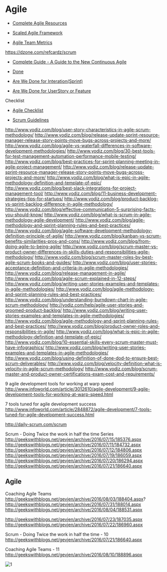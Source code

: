 
# Agile
* [Complete Agile Resources](https://andybacon.com/agile-resources/)

* [Scaled Agile Framework](http://www.scaledagileframework.com/)
* [Agile Team Metrics](https://andybacon.com/2016/10/10/agile-team-metrics/)

https://dzone.com/refcardz/scrum
* [Complete Guide - A Guide to the New Continuous Agile](http://www.continuousagile.com/unblock/index.html)


* [Done](http://www.technodeation.com/2012/03/mind-map-diagrams-for-done-done.html)
* [Are We Done for Interation(Sprint)](http://1.bp.blogspot.com/-Tr3JuTUUJu4/T6YDc_nX9iI/AAAAAAAAAJ0/oblK3sKYC8A/s1600/DoneforIteration-sprint.jpeg)
* [Are We Done for UserStory or Feature](http://2.bp.blogspot.com/-4i4fteZaCzs/T6YDavi2H5I/AAAAAAAAAJs/LrWM3i5-Jg4/s1600/DoneforUserstory.jpeg)

Checklist
* [Agile Checklist](https://blogs.versionone.com/agile_management/2014/04/18/the-agile-checklist-manifesto/)

* [Scrum Guidelines](http://www.scrumdesk.com/Download/Documents/AgileResources/ScrumGuidelines.pdf)


http://www.yodiz.com/blog/user-story-characteristics-in-agile-scrum-methodology/
http://www.yodiz.com/blog/release-update-sprint-resource-manager-release-story-points-move-bugs-across-projects-and-more/
http://www.yodiz.com/blog/agile-vs-waterfall-differences-in-software-development-methodologies/
http://www.yodiz.com/blog/30-best-tools-for-test-management-automation-performance-mobile-testing/
http://www.yodiz.com/blog/best-practices-for-sprint-planning-meeting-in-agile-project-management/
http://www.yodiz.com/blog/release-update-sprint-resource-manager-release-story-points-move-bugs-across-projects-and-more/
http://www.yodiz.com/blog/what-is-epic-in-agile-methodology-definition-and-template-of-epic/
http://www.yodiz.com/blog/best-slack-integrations-for-project-management-tool/
http://www.yodiz.com/blog/11-business-development-strategies-tips-for-startups/
http://www.yodiz.com/blog/product-backlog-vs-sprint-backlog-difference-in-agile-methodology/
http://www.yodiz.com/blog/effective-communication-5-surprising-facts-you-should-know/
http://www.yodiz.com/blog/what-is-scrum-in-agile-methodology-agile-development/
http://www.yodiz.com/blog/agile-methodology-and-sprint-planning-rules-and-best-practices/
http://www.yodiz.com/blog/agile-software-development-methodology-definition-principle-of-agile/
http://www.yodiz.com/blog/kanban-vs-scrum-benefits-similarities-pros-and-cons/
http://www.yodiz.com/blog/from-doing-agile-to-being-agile/
http://www.yodiz.com/blog/scrum-master-vs-product-owner-differences-in-skills-duties-and-responsibilities-agile-methodology/
http://www.yodiz.com/blog/scrum-master-roles-by-best-agile-scrum-books-and-guides/
http://www.yodiz.com/blog/user-stories-acceptance-definition-and-criteria-in-agile-methodologies/
http://www.yodiz.com/blog/release-management-in-agile/
http://www.yodiz.com/blog/agile-scrum-explained-in-12-steps/
http://www.yodiz.com/blog/writing-user-stories-examples-and-templates-in-agile-methodologies/
http://www.yodiz.com/blog/agile-methodology-and-sprint-planning-rules-and-best-practices/
http://www.yodiz.com/blog/understanding-burndown-chart-in-agile-scrum-methodology/
http://yodiz.com/help/agile-user-stories-and-groomed-product-backlog/
http://www.yodiz.com/blog/writing-user-stories-examples-and-templates-in-agile-methodologies/
http://www.yodiz.com/blog/agile-methodology-and-sprint-planning-rules-and-best-practices/
http://www.yodiz.com/blog/product-owner-roles-and-responsibilities-in-agile/
http://www.yodiz.com/blog/what-is-epic-in-agile-methodology-definition-and-template-of-epic/
http://www.yodiz.com/blog/10-essential-skills-every-scrum-master-must-have-infographics/
http://www.yodiz.com/blog/writing-user-stories-examples-and-templates-in-agile-methodologies/
http://www.yodiz.com/blog/using-definition-of-done-dod-to-ensure-best-scrum-deliverables/
http://www.yodiz.com/blog/velocity-definition-what-is-velocity-in-agile-scrum-methodology/
http://www.yodiz.com/blog/scrum-master-and-product-owner-certifications-exam-cost-and-requirements/


9 agile development tools for working at warp speed
http://www.infoworld.com/article/3012610/agile-development/9-agile-development-tools-for-working-at-warp-speed.html

7 tools tuned for agile development success
http://www.infoworld.com/article/2848872/agile-development/7-tools-tuned-for-agile-development-success.html




http://daily-scrum.com/scrum

Scrum - Doing Twice the work in half the time Series
http://geekswithblogs.net/gevjen/archive/2016/07/15/185376.aspx
http://geekswithblogs.net/gevjen/archive/2016/07/11/184732.aspx
http://geekswithblogs.net/gevjen/archive/2016/07/12/184806.aspx
http://geekswithblogs.net/gevjen/archive/2016/07/19/186059.aspx
http://geekswithblogs.net/gevjen/archive/2016/07/20/186294.aspx
http://geekswithblogs.net/gevjen/archive/2016/07/21/186640.aspx



## Agile
Coaching Agile Teams 
http://geekswithblogs.net/gevjen/archive/2016/08/03/188404.aspx?
http://geekswithblogs.net/gevjen/archive/2016/07/31/188014.aspx
http://geekswithblogs.net/gevjen/archive/2016/08/04/188531.aspx




http://geekswithblogs.net/gevjen/archive/2016/07/23/187035.aspx
http://geekswithblogs.net/gevjen/archive/2016/07/22/186960.aspx



Scrum - Doing Twice the work in half the time - 10
http://geekswithblogs.net/gevjen/archive/2016/07/21/186640.aspx


Coaching Agile Teams - 11
http://geekswithblogs.net/gevjen/archive/2016/08/10/188896.aspx

![1](http://3.bp.blogspot.com/_eLjlRzp-56o/Ri1myjo9GqI/AAAAAAAAADc/LnEJ71rmmhc/s400/pmpProcess.gif)
